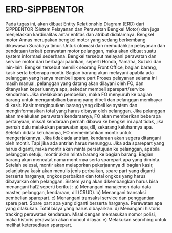 # ERD-SiPPBENTOR
Pada tugas ini, akan dibuat Entity Relationship Diagram (ERD) dari SiPPBENTOR 
(Sistem  Pelayanan  dan  Perawatan  Bengkel  Motor)  dan  juga  menjelaskan  kardinalitas 
antar  entitas  dan  atribut  didalamnya.  Bengkel  motor  Annas  merupakan  bengkel  motor 
yang sedang berkembang  dikawasan Surabaya timur. Untuk otomasi dan memudahkan 
pelayanan  dan  pendataan  terkait  perawatan  motor  pelanggan,  maka  akan  dibuat  suatu 
system  informasi  sederhana.    Bengkel  tersebut  melayani  perawatan  dan  service  motor 
dari berbagai pabrikan, seperti  Honda, Yamaha, Suzuki dan lain-lain. Bengkel tersebut 
memilik seorang Front Office, bagian barang, kasir serta beberapa montir. Bagian barang 
akan melayani apabila ada pelanggan yang hanya membeli spare part Proses pelayanan 
selama ini masih manual, pelanggan yang datang akan dilayani oleh FO,  dan ditanyakan 
keperluannya apa, sekedar membeli sparepart/service kendaraan. Jika melakukan 
pembelian,  maka  FO  menyuruh  ke  bagian  barang  untuk  mengambilkan  barang  yang 
dibeli  dan  pelanggan  membayar  di  kasir.  Kasir  menginputkan  barang  yang  dibeli  ke 
system dan menginformasikan total yang harus dibayar oleh pelanggan. Jika pelanggan 
akan  melakukan  perawatan  kendaraanya,  FO  akan  memberikan  beberapa  pertanyaan, 
missal kendaraan pernah dibawa ke bengkel ini apat tidak, jika pernah dulu  melakukan 
perawatan apa, dll, sekarang keluhannya apa. Setelah didata keluhannya, FO 
memerintahkan  montir  untuk  mengerjakannya. 
Jika  tidak  ada  antrian,  kendaraan  akan 
segera ditangani oleh montir. Tapi jika ada antrian harus menunggu.  Jika ada sparepart 
yang harus diganti, maka montir akan minta persetujuan ke pelanggan, apabila pelanggan 
setuju, montir akan minta barang ke bagian barang. Bagian barang akan mencatat nama 
montirnya  serta  sparepart  apa  yang  diminta.  Setelah  selesai,  montir  akan  melaporkan 
pekerjaannya di bagian kasir, selanjutnya kasir akan menulis jenis perbaikan, spare part 
yang diganti berserta harganya, ongkos perbaikan dan total ongkos yang harus dibayarkan 
oleh pelanggan. 
Sistem yang akan dikembangkan harus bisa menangani hal2 seperti berikut : 
a) Menangani manajemen data-data master, pelanggan, kendaraan, dll (CRUD). 
b) Menangani transaksi pembelian sparepart. 
c) Menangani transaksi service dan penggantian spare part. 
Spare part apa yang diganti berserta harganya. 
Perawatan apa yang dilakukan. 
Total biaya yang harus dibayarkan. 
d) Menangani historis tracking perawatan kendaraan. 
Misal dengan memasukan nomor polisi, maka historis perawatan akan muncul 
dilayar. 
e) Melakukan searching untuk melihat ketersediaan sparepart.

